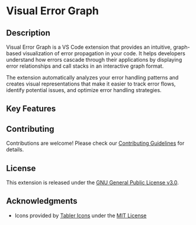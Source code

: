 # Visual Error Graph

## Description

Visual Error Graph is a VS Code extension that provides an intuitive, graph-based visualization of error propagation in your code. It helps developers understand how errors cascade through their applications by displaying error relationships and call stacks in an interactive graph format.

The extension automatically analyzes your error handling patterns and creates visual representations that make it easier to track error flows, identify potential issues, and optimize error handling strategies.


## Key Features

## Contributing

Contributions are welcome! Please check our [Contributing Guidelines](CONTRIBUTING.md) for details.

## License

This extension is released under the [GNU General Public License v3.0](LICENSE).

## Acknowledgments

- Icons provided by [Tabler Icons](https://tabler.io) under the [MIT License](https://tabler.io/license)
